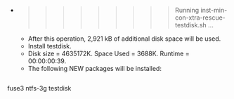 * >>>>>>>>> Running inst-min-con-xtra-rescue-testdisk.sh ...
  * After this operation, 2,921 kB of additional disk space will be used.
  * Install testdisk.
  * Disk size = 4635172K. Space Used = 3688K. Runtime = 00:00:00:39.
  * The following NEW packages will be installed:
  ```bash
fuse3 ntfs-3g testdisk
  ```
